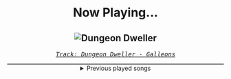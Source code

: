 <div align="center"> 
<h1>Now Playing...</h1>

![Dungeon Dweller](https://i.scdn.co/image/ab67616d00001e02850800bdc575395de7804033)
--
_<samp><a href="https://open.spotify.com/track/1xLONgkpP2dUCST67uJZic">Track: Dungeon Dweller - Galleons</a></samp>_

<div style="border: 1px #4B5054 solid"></div>
<details>
  <summary>
    Previous played songs
  </summary>
  <table>
    <thead>
      <tr>
        <th>
          Artist
        </th>
        <th>
          Song
        </th>
        <th>
          Link
        </th>
      </tr>
    </thead>
    <tbody>
      <tr><td>Galleons</td><td>Dungeon Dweller</td><td><a href="https://open.spotify.com/track/1xLONgkpP2dUCST67uJZic">https://open.spotify.com/track/1xLONgkpP2dUCST67uJZic</a></td></tr><tr><td>Galleons</td><td>Dungeon Dweller</td><td><a href="https://open.spotify.com/track/1xLONgkpP2dUCST67uJZic">https://open.spotify.com/track/1xLONgkpP2dUCST67uJZic</a></td></tr><tr><td>Galleons</td><td>Dungeon Dweller</td><td><a href="https://open.spotify.com/track/1xLONgkpP2dUCST67uJZic">https://open.spotify.com/track/1xLONgkpP2dUCST67uJZic</a></td></tr><tr><td>Of Virtue</td><td>Hypocrite</td><td><a href="https://open.spotify.com/track/5eGhUXMjimjwEa5uA1BXv3">https://open.spotify.com/track/5eGhUXMjimjwEa5uA1BXv3</a></td></tr><tr><td>Erdling</td><td>Blizzard</td><td><a href="https://open.spotify.com/track/2n0lbf90sDwDXqLiZP1j2j">https://open.spotify.com/track/2n0lbf90sDwDXqLiZP1j2j</a></td></tr><tr><td>Motionless In White</td><td>Cyberhex</td><td><a href="https://open.spotify.com/track/1uTJHf4xqGvrFwo6yLZpnC">https://open.spotify.com/track/1uTJHf4xqGvrFwo6yLZpnC</a></td></tr><tr><td>Motionless In White</td><td>BFBTG: Corpse Nation</td><td><a href="https://open.spotify.com/track/6LTjPm14P1QZ2KzCRD1dl9">https://open.spotify.com/track/6LTjPm14P1QZ2KzCRD1dl9</a></td></tr><tr><td>Born Of Osiris</td><td>Torchbearer</td><td><a href="https://open.spotify.com/track/23W4G1vOcaNEMvOzXZIepC">https://open.spotify.com/track/23W4G1vOcaNEMvOzXZIepC</a></td></tr><tr><td>Thousand Foot Krutch</td><td>Down - 2023</td><td><a href="https://open.spotify.com/track/37ilbELMZjESxLK1mbU978">https://open.spotify.com/track/37ilbELMZjESxLK1mbU978</a></td></tr><tr><td>Honey Revenge</td><td>Airhead</td><td><a href="https://open.spotify.com/track/3Gsn1htwAx5KGY8SRjtIfs">https://open.spotify.com/track/3Gsn1htwAx5KGY8SRjtIfs</a></td></tr><tr><td>Resolve</td><td>Seasick Sailor</td><td><a href="https://open.spotify.com/track/10X78vVJMO69ikNBYEqq8U">https://open.spotify.com/track/10X78vVJMO69ikNBYEqq8U</a></td></tr><tr><td>Orbit Culture</td><td>Wildfire</td><td><a href="https://open.spotify.com/track/4NM8L5x73dYKx0axp41uJq">https://open.spotify.com/track/4NM8L5x73dYKx0axp41uJq</a></td></tr><tr><td>Resolve</td><td>Older Days</td><td><a href="https://open.spotify.com/track/3DjsiMycLUIbFsSz7hKndD">https://open.spotify.com/track/3DjsiMycLUIbFsSz7hKndD</a></td></tr><tr><td>Red</td><td>Cold World</td><td><a href="https://open.spotify.com/track/1afLwyqQ2YOWCIycijrBOu">https://open.spotify.com/track/1afLwyqQ2YOWCIycijrBOu</a></td></tr><tr><td>Orbit Culture</td><td>Descent</td><td><a href="https://open.spotify.com/track/46IwawpHVB7462bMZ10Wzf">https://open.spotify.com/track/46IwawpHVB7462bMZ10Wzf</a></td></tr><tr><td>Honey Revenge</td><td>Airhead</td><td><a href="https://open.spotify.com/track/3Gsn1htwAx5KGY8SRjtIfs">https://open.spotify.com/track/3Gsn1htwAx5KGY8SRjtIfs</a></td></tr><tr><td>Galleons</td><td>Dungeon Dweller</td><td><a href="https://open.spotify.com/track/1xLONgkpP2dUCST67uJZic">https://open.spotify.com/track/1xLONgkpP2dUCST67uJZic</a></td></tr><tr><td>Demon Hunter</td><td>Some Of Us</td><td><a href="https://open.spotify.com/track/45YoWKaH5JdbpwpfRRQsqS">https://open.spotify.com/track/45YoWKaH5JdbpwpfRRQsqS</a></td></tr><tr><td>Chaosbay</td><td>ECSTASY</td><td><a href="https://open.spotify.com/track/11SYBkQEejBYKpH0HvzkLE">https://open.spotify.com/track/11SYBkQEejBYKpH0HvzkLE</a></td></tr><tr><td>Villain of the Story</td><td>No More Sorrow</td><td><a href="https://open.spotify.com/track/2yInTIIIQQ1sYLJIFefzff">https://open.spotify.com/track/2yInTIIIQQ1sYLJIFefzff</a></td></tr>
    </tbody>
  </table>
</details>

</div>
